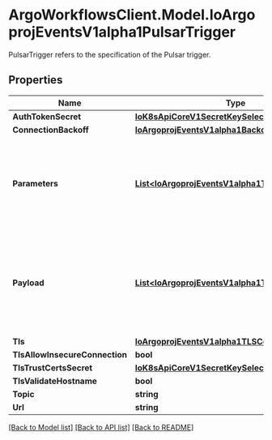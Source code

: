 # ArgoWorkflowsClient.Model.IoArgoprojEventsV1alpha1PulsarTrigger
PulsarTrigger refers to the specification of the Pulsar trigger.

## Properties

Name | Type | Description | Notes
------------ | ------------- | ------------- | -------------
**AuthTokenSecret** | [**IoK8sApiCoreV1SecretKeySelector**](IoK8sApiCoreV1SecretKeySelector.md) |  | [optional] 
**ConnectionBackoff** | [**IoArgoprojEventsV1alpha1Backoff**](IoArgoprojEventsV1alpha1Backoff.md) |  | [optional] 
**Parameters** | [**List&lt;IoArgoprojEventsV1alpha1TriggerParameter&gt;**](IoArgoprojEventsV1alpha1TriggerParameter.md) | Parameters is the list of parameters that is applied to resolved Kafka trigger object. | [optional] 
**Payload** | [**List&lt;IoArgoprojEventsV1alpha1TriggerParameter&gt;**](IoArgoprojEventsV1alpha1TriggerParameter.md) | Payload is the list of key-value extracted from an event payload to construct the request payload. | [optional] 
**Tls** | [**IoArgoprojEventsV1alpha1TLSConfig**](IoArgoprojEventsV1alpha1TLSConfig.md) |  | [optional] 
**TlsAllowInsecureConnection** | **bool** |  | [optional] 
**TlsTrustCertsSecret** | [**IoK8sApiCoreV1SecretKeySelector**](IoK8sApiCoreV1SecretKeySelector.md) |  | [optional] 
**TlsValidateHostname** | **bool** |  | [optional] 
**Topic** | **string** |  | [optional] 
**Url** | **string** |  | [optional] 

[[Back to Model list]](../README.md#documentation-for-models) [[Back to API list]](../README.md#documentation-for-api-endpoints) [[Back to README]](../README.md)

